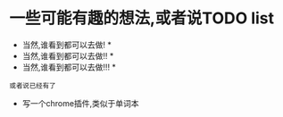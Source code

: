 # 一些可能有趣的想法,或者说TODO list

* 当然,谁看到都可以去做! *
* 当然,谁看到都可以去做!! *
* 当然,谁看到都可以去做!!! *

`或者说已经有了`

- 写一个chrome插件,类似于单词本
